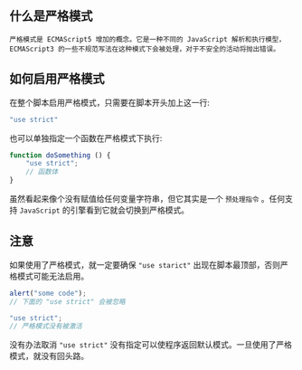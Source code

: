 ## 什么是严格模式
	严格模式是 ECMAScript5 增加的概念。它是一种不同的 JavaScript 解析和执行模型，ECMAScript3 的一些不规范写法在这种模式下会被处理，对于不安全的活动将抛出错误。

## 如何启用严格模式
在整个脚本启用严格模式，只需要在脚本开头加上这一行:
```javaScript
"use strict"
```
也可以单独指定一个函数在严格模式下执行:
```javaScript
function doSomething () {
	"use strict";
	// 函数体
}
```
虽然看起来像个没有赋值给任何变量字符串，但它其实是一个 `预处理指令` 。任何支持 `JavaScript` 的引擎看到它就会切换到严格模式。

## 注意
如果使用了严格模式，就一定要确保 `"use starict"` 出现在脚本最顶部，否则严格模式可能无法启用。
```JavaScript
alert("some code");
// 下面的 "use strict" 会被忽略

"use strict";
// 严格模式没有被激活
```

没有办法取消 `"use strict"` 
没有指定可以使程序返回默认模式。一旦使用了严格模式，就没有回头路。